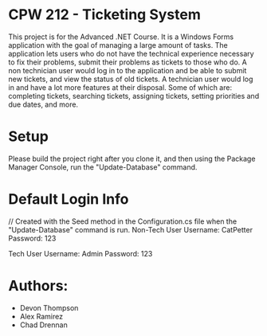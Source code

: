 # CPW 212 - Ticketing System
This project is for the Advanced .NET Course. It is a Windows Forms application with the goal of managing a large amount of tasks. The application lets users who do not have the technical experience necessary to fix their problems, submit their problems as tickets to those who do. A non technician user would log in to the application and be able to submit new tickets, and view the status of old tickets. A technician user would log in and have a lot more features at their disposal. Some of which are: completing tickets, searching tickets, assigning tickets, setting priorities and due dates, and more.

# Setup
Please build the project right after you clone it, and then using the Package Manager Console, run the "Update-Database" command.

# Default Login Info
// Created with the Seed method in the Configuration.cs file when the "Update-Database" command is run.
Non-Tech User
  Username: CatPetter
  Password: 123
  
Tech User
  Username: Admin
  Password: 123

# Authors:
 - Devon Thompson
 - Alex Ramirez
 - Chad Drennan
